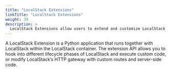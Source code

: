 ```yaml
---
title: "LocalStack Extensions"
linkTitle: "LocalStack Extensions"
weight: 39
description: >
  LocalStack Extensions allow users to extend and customize LocalStack using pluggable Python distributions
---
```


A LocalStack Extension is a Python application that runs together with LocalStack within the LocalStack container.
The extension API allows you to hook into different lifecycle phases of LocalStack and execute custom code, or modify LocalStack’s HTTP gateway with custom routes and server-side code.
